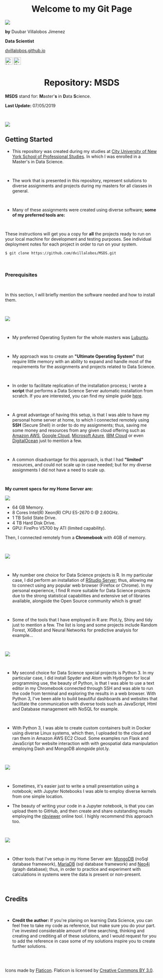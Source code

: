 <center><h1>Welcome to my Git Page</h1></center>

![](https://github.com/dvillalobos/MSDS/blob/master/images/devj-144x144.png)

**by** Duubar Villalobos Jimenez

**Data Scientist**

[dvillalobos.github.io](https://dvillalobos.github.io)

<a href="https://www.linkedin.com/in/duubar/"><img src="https://github.com/dvillalobos/MSDS/blob/master/images/linkedin.png" width="24" height="24" title="Linkedin" alt="Linkedin"></a>
<a href="https://www.youtube.com/mydvtech"><img src="https://github.com/dvillalobos/MSDS/blob/master/images/youtube.png" width="24" height="24" title="Youtube" alt="Youtube"></a>



<center><h1>Repository: MSDS</h1></center>

**MSDS** stand for: **M**aster'**s** in **D**ata **S**cience.

**Last Update:**  07/05/2019

<br />


![](https://github.com/dvillalobos/MSDS/blob/master/images/computer.png)


## Getting Started

- This repository was created during my studies at [City University of New York School of Professional Studies](https://sps.cuny.edu/academics/graduate/master-science-data-science-ms). In which I was enrolled in a Master's in Data Science.

<br />

- The work that is presented in this repository, represent solutions to diverse assignments and projects during my masters for all classes in general.

<br />


- Many of these assignments were created using diverse software; **some of my preferred tools are:**

<br />

These instructions will get you a copy for **all** the projects ready to run on your local machine for development and testing purposes. See individual deployment notes for each project in order to run on your system.

```
$ git clone https://github.com/dvillalobos/MSDS.git
```

<br />

### Prerequisites

<br />

In this section, I will briefly mention the software needed and how to install them.

<br />


![](https://github.com/dvillalobos/MSDS/blob/master/images/tux.png)

<br />

- My preferred Operating System for the whole masters was [Lubuntu](https://lubuntu.net/).

<br />

- My approach was to create an **"Ultimate Operating System"** that require little memory with an ability to expand and handle most of the requirements for the assignments and projects related to Data Science.

<br />

- In order to facilitate replication of the installation process; I wrote a **script** that performs a Data Science Server automatic installation from scratch. If you are interested, you can find my simple guide [here](https://dvillalobos.github.io/2018/transform-my-home-server-into-data-science-server/).

<br />

- A great advantage of having this setup, is that I was able to have my personal home server at home, to which I connected remotely using **SSH** (Secure Shell) in order to do my assignments; thus, saving me some money and resources from any given cloud offering such as [Amazon AWS](https://aws.amazon.com/), [Google Cloud](https://cloud.google.com/), [Microsoft Azure](https://azure.microsoft.com), [IBM Cloud](https://www.ibm.com/cloud) or even [DigitalOcean](https://www.digitalocean.com/) just to mention a few.

<br />

- A common disadvantage for this approach, is that I had **"limited"** resources, and could not scale up in case needed; but for my diverse assignments I did not have a need to scale up.

<br />

**My current specs for my Home Server are:**

![](https://github.com/dvillalobos/MSDS/blob/master/images/z420.png)

- 64 GB Memory.
- 8 Cores Intel(R) Xeon(R) CPU E5-2670 0 @ 2.60GHz.
- 1 TB Solid State Drive.
- 4 TB Hard Disk Drive.
- GPU: FirePro V5700 by ATI (limited capability).

Then, I connected remotely from a **Chromebook** with 4GB of memory.


<br />

![](https://github.com/dvillalobos/MSDS/blob/master/images/R.png)

<br />

- My number one choice for Data Science projects is R. In my particular case, I did perform an installation of [RStudio Server](https://support.rstudio.com/hc/en-us/articles/234653607-Getting-Started-with-RStudio-Server); thus, allowing me to connect using any popular web browser (Firefox or Chrome). In my personal experience, I find R more suitable for Data Science projects due to the strong statistical capabilities and extensive set of libraries available, alongside the Open Source community which is great!

<br />

- Some of the tools that I have employed in R are: Plot.ly, Shiny and tidy just to mention a few. The list is long and some projects include Random Forest, XGBost and Neural Networks for predictive analysis for example...

<br />


![](https://github.com/dvillalobos/MSDS/blob/master/images/python.png)

<br />

- My second choice for Data Science special projects is Python 3. In my particular case, I did install Spyder and Atom with Hydrogen for local programming use, the beauty of Python, is that I was able to use a text editor in my Chromebook connected through SSH and was able to run the code from terminal and exploring the results in a web browser. With Python 3, I've been able to build beautiful dashboards and websites that facilitate the communication with diverse tools such as JavaScript, Html and Database management with NoSQL for example.

<br /> 

- With Python 3, I was able to create custom containers built in Docker using diverse Linux systems, which then, I uploaded to the cloud and ran them in Amazon AWS EC2 Cloud. Some examples run Flask and JavaScript for website interaction with with geospatial data manipulation employing Dash and MongoDB alongside plot.ly.
 
<br />


![](https://github.com/dvillalobos/MSDS/blob/master/images/Jupyter.png)

<br />

- Sometimes, it's easier just to write a small presentation using a notebook; with Jupyter Notebooks I was able to employ diverse kernels from one simple location.

- The beauty of writing your code in a Jupyter notebook, is that you can upload them to GitHub, and then create and share outstanding results employing the [nbviewer](https://nbviewer.jupyter.org/) online tool. I highly recommend this approach too.

<br />



![](https://github.com/dvillalobos/MSDS/blob/master/images/sql.png)

<br />

- Other tools that I've setup in my Home Server are: [MongoDB](https://www.mongodb.com/) (noSql database framework), [MariaDB](https://mariadb.org/) (sql database framework) and [Neo4j](https://neo4j.com/) (graph database); thus, in order to practice and experiment with calculations in systems were the data is present or non-present.

<br />




## Credits

<br />

- **Credit the author:** If you're planing on learning Data Science, you can feel free to take my code as reference, but make sure you do your part. I've invested considerable amount of time searching, thinking and creating and crediting all of these solutions, and I would request for you to add the reference in case some of my solutions inspire you to create further solutions.

<br />
<br />

Icons made by [Flaticon](https://www.flaticon.com/). Flaticon is licensed by [Creative Commons BY 3.0](http://creativecommons.org/licenses/by/3.0/).

<br />
